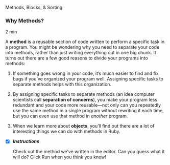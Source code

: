 Methods, Blocks, & Sorting

### Why Methods?

2 min

A **method** is a reusable section of code written to perform a specific task in a program. You might be wondering why you need to separate your code into methods, rather than just writing everything out in one big chunk. It turns out there are a few good reasons to divide your programs into methods:

1. If something goes wrong in your code, it’s much easier to find and fix bugs if you’ve organized your program well. Assigning specific tasks to separate methods helps with this organization.
    
2. By assigning specific tasks to separate methods (an idea computer scientists call **separation of concerns**), you make your program less redundant and your code more reusable—not only can you repeatedly use the same method in a single program without rewriting it each time, but you can even use that method in _another_ program.
    
3. When we learn more about **objects**, you’ll find out there are a lot of interesting things we can do with methods in Ruby.
    

- [x] ***Instructions***

	Check out the method we’ve written in the editor. Can you guess what it will do? Click Run when you think you know!